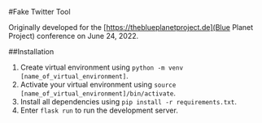 #Fake Twitter Tool

Originally developed for the [https://theblueplanetproject.de](Blue Planet Project) conference on June 24, 2022.

##Installation

1. Create virtual environment using `python -m venv [name_of_virtual_environment]`.
2. Activate your virtual environment using `source [name_of_virtual_environment]/bin/activate`.
3. Install all dependencies using `pip install -r requirements.txt`.
4. Enter `flask run` to run the development server.
